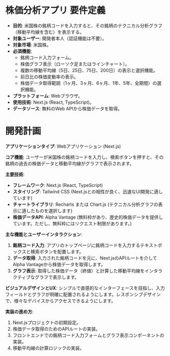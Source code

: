 # 株価分析アプリ 要件定義

*   **目的**: 米国株の銘柄コードを入力すると、その銘柄のテクニカル分析グラフ（移動平均線を含む）を表示する。
*   **対象ユーザー**: 開発者本人（認証機能は不要）。
*   **対象市場**: 米国株。
*   **必須機能**:
    *   銘柄コード入力フォーム。
    *   株価グラフ表示（ローソク足またはラインチャート）。
    *   複数の移動平均線（5日、25日、75日、200日）の表示と選択機能。
    *   前日比の株価変動率の表示。
    *   株価データ取得範囲（1ヶ月、3ヶ月、6ヶ月、1年、5年、全期間）の選択機能。
*   **プラットフォーム**: Webブラウザ。
*   **使用技術**: Next.js (React, TypeScript)。
*   **データソース**: 無料のWeb APIから株価データを取得。

# 開発計画

**アプリケーションタイプ**: Webアプリケーション (Next.js)

**コア機能**:
ユーザーが米国株の銘柄コードを入力し、検索ボタンを押すと、その銘柄の過去の株価データと移動平均線がグラフで表示されます。

**主要技術**:
*   **フレームワーク**: Next.js (React, TypeScript)
*   **スタイリング**: Tailwind CSS (Next.jsとの相性が良く、迅速なUI開発に適しています)
*   **チャートライブラリ**: Recharts または Chart.js (テクニカル分析グラフの表示に適したものを選択します)
*   **株価データAPI**: Alpha Vantage (無料枠があり、歴史的株価データを提供しています。ただし、無料枠にはリクエスト制限があります。)

**主な機能とユーザーインタラクション**:
1.  **銘柄コード入力**: アプリのトップページに銘柄コードを入力するテキストボックスと検索ボタンを配置します。
2.  **データ取得**: 入力された銘柄コードを元に、Next.jsのAPIルートを介してAlpha Vantageから株価データを取得します。
3.  **グラフ表示**: 取得した株価データ（終値）と計算した移動平均線をインタラクティブなグラフで表示します。

**ビジュアルデザインとUX**:
シンプルで直感的なインターフェースを目指し、入力フィールドとグラフが明確に配置されるようにします。レスポンシブデザインで、様々なデバイスからアクセスできるようにします。

**実装の進め方**:
1.  Next.jsプロジェクトの初期設定。
2.  株価データ取得のためのAPIルートの実装。
3.  フロントエンドでの銘柄コード入力フォームとグラフ表示コンポーネントの実装。
4.  移動平均線の計算ロジックの実装。
